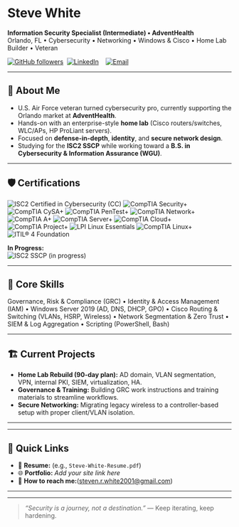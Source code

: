 # Steve White
**Information Security Specialist (Intermediate) • AdventHealth**  
Orlando, FL • Cybersecurity • Networking • Windows & Cisco • Home Lab Builder • Veteran

[![GitHub followers](https://img.shields.io/github/followers/your-github-username?label=Follow&style=social)](https://github.com/your-github-username)&nbsp;
[![LinkedIn](https://img.shields.io/badge/LinkedIn-0A66C2?style=flat&logo=linkedin&logoColor=white)](https://www.linkedin.com/in/steve-w-476956258)&nbsp;
&nbsp;
[![Email](https://img.shields.io/badge/Email-181717?style=flat&logo=gmail&logoColor=white)](mailto:youremail@example.com)

</div>

---

## 🎯 About Me
- U.S. Air Force veteran turned cybersecurity pro, currently supporting the Orlando market at **AdventHealth**.
- Hands-on with an enterprise-style **home lab** (Cisco routers/switches, WLC/APs, HP ProLiant servers).
- Focused on **defense-in-depth**, **identity**, and **secure network design**.
- Studying for the **ISC2 SSCP** while working toward a **B.S. in Cybersecurity & Information Assurance (WGU)**.

---

## 🛡️ Certifications
![ISC2 Certified in Cybersecurity (CC)](https://img.shields.io/badge/-ISC2%20Certified%20in%20Cybersecurity%20(CC)-0A0A0A?style=for-the-badge) ![CompTIA Security+](https://img.shields.io/badge/-CompTIA%20Security+-0A0A0A?style=for-the-badge) ![CompTIA CySA+](https://img.shields.io/badge/-CompTIA%20CySA+-0A0A0A?style=for-the-badge) ![CompTIA PenTest+](https://img.shields.io/badge/-CompTIA%20PenTest+-0A0A0A?style=for-the-badge) ![CompTIA Network+](https://img.shields.io/badge/-CompTIA%20Network+-0A0A0A?style=for-the-badge) ![CompTIA A+](https://img.shields.io/badge/-CompTIA%20A+-0A0A0A?style=for-the-badge) ![CompTIA Server+](https://img.shields.io/badge/-CompTIA%20Server+-0A0A0A?style=for-the-badge) ![CompTIA Cloud+](https://img.shields.io/badge/-CompTIA%20Cloud+-0A0A0A?style=for-the-badge) ![CompTIA Project+](https://img.shields.io/badge/-CompTIA%20Project+-0A0A0A?style=for-the-badge) ![LPI Linux Essentials](https://img.shields.io/badge/-LPI%20Linux%20Essentials-0A0A0A?style=for-the-badge) ![CompTIA Linux+](https://img.shields.io/badge/-CompTIA%20Linux+-0A0A0A?style=for-the-badge) ![ITIL® 4 Foundation](https://img.shields.io/badge/-ITIL®%204%20Foundation-0A0A0A?style=for-the-badge)

**In Progress:**  
![ISC2 SSCP (in progress)](https://img.shields.io/badge/-ISC2%20SSCP%20(in%20progress)-0A0A0A?style=for-the-badge)

---

## 🧰 Core Skills
Governance, Risk & Compliance (GRC) • Identity & Access Management (IAM) • Windows Server 2019 (AD, DNS, DHCP, GPO) • Cisco Routing & Switching (VLANs, HSRP, Wireless) • Network Segmentation & Zero Trust • SIEM & Log Aggregation • Scripting (PowerShell, Bash)

---

## 🏗️ Current Projects
- **Home Lab Rebuild (90-day plan):** AD domain, VLAN segmentation, VPN, internal PKI, SIEM, virtualization, HA.
- **Governance & Training:** Building GRC work instructions and training materials to streamline workflows.
- **Secure Networking:** Migrating legacy wireless to a controller-based setup with proper client/VLAN isolation.

---



---

## 🔗 Quick Links
- 📄 **Resume:**  (e.g., `Steve-White-Resume.pdf`)
- 🌐 **Portfolio:** _Add your site link here_  
- 💬 **How to reach me:**(steven.r.white2001@gmail.com)

---



---

> _“Security is a journey, not a destination.”_ — Keep iterating, keep hardening.

